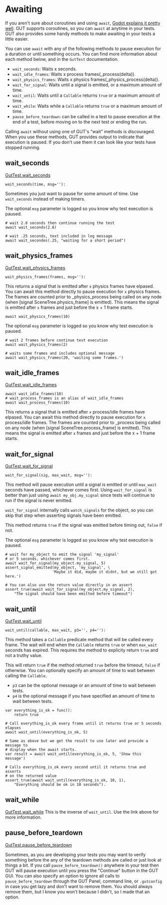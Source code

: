 # Awaiting
If you aren't sure about coroutines and using `await`, [Godot explains it pretty well](https://docs.godotengine.org/en/stable/tutorials/scripting/gdscript/gdscript_basics.html#awaiting-signals-or-coroutines).  GUT supports coroutines, so you can `await` at anytime in your tests.  GUT also provides some handy methods to make awaiting in your tests a little easier.

You can use `await` with any of the following methods to pause execution for a duration or until something occurs.  You can find more information about each method below, and in the `GutTest` documentation.
 * `wait_seconds`:  Waits x seconds.
 * `wait_idle_frames`:  Waits x process frames(_process(delta)).
 * `wait_physics_frames`:  Waits x physics frames(_physics_process(delta)).
 * `wait_for_signal`:  Waits until a signal is emitted, or a maximum amount of time.
 * `wait_until`:   Waits until a `Callable` returns `true` or a maximum amount of time.
 * `wait_while`:   Waits while a `Callable` returns `true` or a maximum amount of time.
 * `pause_before_teardown`:  can be called in a test to pause execution at the end of a test, before moving on to the next test or ending the run.

Calling `await` without using one of GUT's "wait" methods is discouraged.  When you use these methods, GUT provides output to indicate that execution is paused.  If you don't use them it can look like your tests have stopped running.


## wait_seconds
<a href="class_ref/class_guttest.html#class-guttest-method-wait-seconds">GutTest.wait_seconds</a>
``` gdscript
wait_seconds(time, msg=''):
```
Sometimes you just want to pause for some amount of time.  Use `wait_seconds` instead of making timers.

The optional `msg` parameter is logged so you know why test execution is paused.
``` gdscript
# wait 2.8 seconds then continue running the test
await wait_seconds(2.8)

# wait .25 seconds, text included in log message
await wait_secondes(.25, "waiting for a short period")
```

## wait_physics_frames
<a href="class_ref/class_guttest.html#class-guttest-method-wait-physics-frames">GutTest.wait_physics_frames</a>
``` gdscript
wait_physics_frames(frames, msg=''):
```
This returns a signal that is emitted after `x` physics frames have
elpased.  You can await this method directly to pause execution for `x`
physics frames.  The frames are counted prior to _physics_process being called
on any node (when [signal SceneTree.physics_frame] is emitted).  This means the
signal is emitted after `x` frames and just before the x + 1 frame starts.
```
await wait_physics_frames(10)
```

The optional `msg` parameter is logged so you know why test execution is paused.
``` gdscript
# wait 2 frames before continue test execution
await wait_physics_frames(2)

# waits some frames and includes optional message
await wait_physics_frames(20, 'waiting some frames.')
```

## wait_idle_frames
<a href="class_ref/class_guttest.html#class-guttest-method-wait-idle-frames">GutTest.wait_idle_frames</a>
```gdscript
await wait_idle_frames(10)
# wait_process_frames is an alias of wait_idle_frames
await wait_process_frames(10)
```
This returns a signal that is emitted after `x` process/idle frames have
elpased.  You can await this method directly to pause execution for `x`
process/idle frames.  The frames are counted prior to _process being called
on any node (when [signal SceneTree.process_frame] is emitted).  This means the
signal is emitted after `x` frames and just before the x + 1 frame starts.


## wait_for_signal
 <a href="class_ref/class_guttest.html#class-guttest-method-wait-for-signal">GutTest.wait_for_signal</a>
``` gdscript
wait_for_signal(sig, max_wait, msg=''):
```
This method will pause execution until a signal is emitted or until `max_wait` seconds have passed, whichever comes first.  Using `wait_for_signal` is better than just using `await my_obj.my_signal` since tests will continue to run if the signal is never emitted.

`wait_for_signal` internally calls `watch_signals` for the object, so you can skip that step when asserting signals have been emitted.

This method returns `true` if the signal was emitted before timing out, `false` if not.

The optional `msg` parameter is logged so you know why test execution is paused.
``` gdscript
# wait for my_object to emit the signal 'my_signal'
# or 5 seconds, whichever comes first.
await wait_for_signal(my_object.my_signal, 5)
assert_signal_emitted(my_object, 'my_signal', \
                     'Maybe it did, maybe it didnt, but we still got here.')

# You can also use the return value directly in an assert
assert_true(await wait_for_signal(my_object.my_signal, 2),
	"The signal should have been emitted before timeout")
```


## wait_until
<a href="class_ref/class_guttest.html#class-guttest-method-wait-until">GutTest.wait_until</a>
``` gdscript
wait_until(callable, max_wait, p3='', p4=''):
```
This method takes a `Callable` predicate method that will be called every frame.  The wait will end when the `Callable` returns `true` or when `max_wait` seconds has expired.  This requires the method to explicity return `true` and not a truthy value.

This will return `true` if the method returned `true` before the timeout, `false` if otherwise.  You can optionally specify an amount of time to wait between calling the `Callable`.

* `p3` can be the optional message or an amount of time to wait between tests.
* `p4` is the optional message if you have specified an amount of time to wait between tests.

``` gdscript
var everything_is_ok = func():
	return true

# Call everything_is_ok every frame until it returns true or 5 seconds elapses
await wait_until(everything_is_ok, 5)

# Same as above but we get the result to use later and provide a message to
# display when the await starts.
var result = await wait_until(everything_is_ok, 5, 'Show this message')

# Calls everything_is_ok every second until it returns true and asserts
# on the returned value
assert_true(await wait_until(everything_is_ok, 10, 1),
	"Everything should be ok in 10 seconds").
```

## wait_while
<a href="class_ref/class_guttest.html#class-guttest-method-wait-while">GutTest.wait_while</a>
This is the inverse of `wait_until`.  Use the link above for more information.

## pause_before_teardown
<a href="class_ref/class_guttest.html#class-guttest-method-pause-before-teardown">GutTest.pause_before_teardown</a>

Sometimes, as you are developing your tests you may want to verify something before the any of the teardown methods are called or just look at things a bit.  If you call `pause_before_teardown()` anywhere in your test then GUT will pause execution until you press the "Continue" button in the GUT GUI.  You can also specify an option to ignore all calls to `pause_before_teardown` through the GUT Panel, command line, or `.gutconfig` in case you get lazy and don't want to remove them.  You should always remove them, but I know you won't because I didn't, so I made that an option.